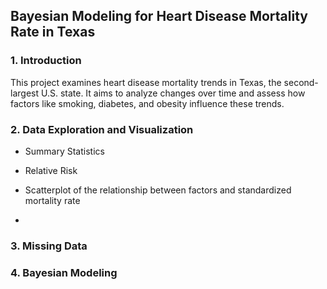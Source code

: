 ## Bayesian Modeling for Heart Disease Mortality Rate in Texas

### 1. Introduction

This project examines heart disease mortality trends in Texas, the second-largest U.S. state. It aims to analyze changes over time and assess how factors like smoking, diabetes, and obesity influence these trends.

### 2. Data Exploration and Visualization

* Summary Statistics

* Relative Risk

* Scatterplot of the relationship between factors and standardized mortality rate

* 

### 3. Missing Data

### 4. Bayesian Modeling




